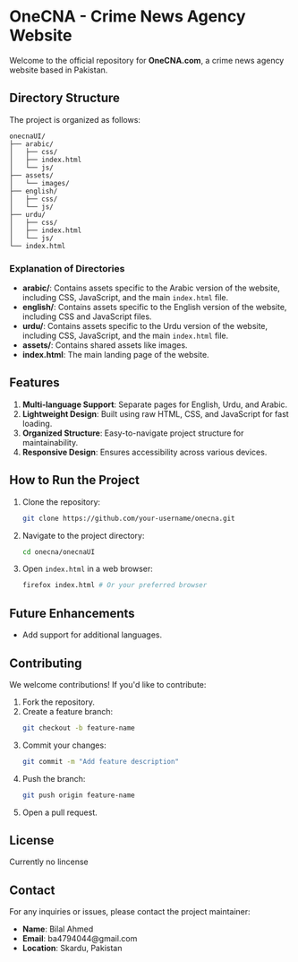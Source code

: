 # OneCNA - Crime News Agency Website

Welcome to the official repository for **OneCNA.com**, a crime news agency website based in Pakistan. &#x20;

## Directory Structure

The project is organized as follows:

```
onecnaUI/
├── arabic/
│   ├── css/
│   ├── index.html
│   └── js/
├── assets/
│   └── images/
├── english/
│   ├── css/
│   └── js/
├── urdu/
│   ├── css/
│   ├── index.html
│   └── js/
└── index.html
```

### Explanation of Directories

- **arabic/**: Contains assets specific to the Arabic version of the website, including CSS, JavaScript, and the main `index.html` file.
- **english/**: Contains assets specific to the English version of the website, including CSS and JavaScript files.
- **urdu/**: Contains assets specific to the Urdu version of the website, including CSS, JavaScript, and the main `index.html` file.
- **assets/**: Contains shared assets like images.
- **index.html**: The main landing page of the website.

## Features

1. **Multi-language Support**: Separate pages for English, Urdu, and Arabic.
2. **Lightweight Design**: Built using raw HTML, CSS, and JavaScript for fast loading.
3. **Organized Structure**: Easy-to-navigate project structure for maintainability.
4. **Responsive Design**: Ensures accessibility across various devices.

## How to Run the Project

1. Clone the repository:
   ```bash
   git clone https://github.com/your-username/onecna.git
   ```
2. Navigate to the project directory:
   ```bash
   cd onecna/onecnaUI
   ```
3. Open `index.html` in a web browser:
   ```bash
   firefox index.html # Or your preferred browser
   ```

## Future Enhancements

- Add support for additional languages.





## Contributing

We welcome contributions! If you'd like to contribute:

1. Fork the repository.
2. Create a feature branch:
   ```bash
   git checkout -b feature-name
   ```
3. Commit your changes:
   ```bash
   git commit -m "Add feature description"
   ```
4. Push the branch:
   ```bash
   git push origin feature-name
   ```
5. Open a pull request.

## License

Currently no lincense

## Contact

For any inquiries or issues, please contact the project maintainer:

- **Name**: Bilal Ahmed
- **Email**: ba4794044\@gmail.com
- **Location**: Skardu, Pakistan

